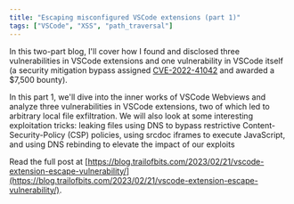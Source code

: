 ```yaml
---
title: "Escaping misconfigured VSCode extensions (part 1)"
tags: ["VSCode", "XSS", "path_traversal"]
---
```


In this two-part blog, I'll cover how I found and disclosed three vulnerabilities in VSCode extensions and one vulnerability in VSCode itself (a security mitigation bypass assigned [CVE-2022-41042](https://msrc.microsoft.com/update-guide/en-US/vulnerability/CVE-2022-41042) and awarded a $7,500 bounty). 

In this part 1, we'll dive into the inner works of VSCode Webviews and analyze three vulnerabilities in VSCode extensions, two of which led to arbitrary local file exfiltration. We will also look at some interesting exploitation tricks: leaking files using DNS to bypass restrictive Content-Security-Policy (CSP) policies, using srcdoc iframes to execute JavaScript, and using DNS rebinding to elevate the impact of our exploits

Read the full post at [https://blog.trailofbits.com/2023/02/21/vscode-extension-escape-vulnerability/](https://blog.trailofbits.com/2023/02/21/vscode-extension-escape-vulnerability/).